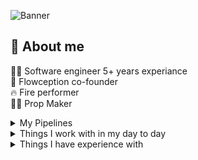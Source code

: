 <!-- Useful links -->
<!-- https://simpleicons.org/ -->
<!-- https://badges.pages.dev/ Can click to copy the badge md with this one-->
<!-- https://zzetao.github.io/awesome-github-profile/ -->


<!-- ![Banner](https://i.imgur.com/BXIsTp4.png) -->
![Banner](https://i.imgur.com/NwpXwrv.jpeg)

## 🧑 About me
🧑‍💻 Software engineer 5+ years experiance<br/>
🎪 Flowception co-founder<br/>
🔥 Fire performer<br/>
🤹‍♂️ Prop Maker

<!-- 🛠️ Love building stuff (mostly electronic things)<br/>
🎧 Love going on walks and listening to audiobooks<br/>
📐 Love simulating natural systems using p5js<br/>
🔭 Currently working on building a wall mounted pen plotter<br/> -->

<details>
  <summary>My Pipelines</br></summary>

  KavaNest Client  
[![Live](https://github.com/InvisiBug/kavanest-client/actions/workflows/live.yaml/badge.svg)](https://github.com/InvisiBug/kavanest-client/actions/workflows/live.yaml&kill_cache=1)
[![Test](https://github.com/InvisiBug/kavanest-client/actions/workflows/test.yaml/badge.svg)](https://github.com/InvisiBug/kavanest-client/actions/workflows/test.yaml&kill_cache=1)

  KavaNest API  
[![Live pipeline](https://github.com/InvisiBug/kavanest-api/actions/workflows/live.yaml/badge.svg)](https://github.com/InvisiBug/kavanest-api/actions/workflows/live.yaml&kill_cache=1)
[![Test pipeline](https://github.com/InvisiBug/kavanest-api/actions/workflows/test.yaml/badge.svg)](https://github.com/InvisiBug/kavanest-api/actions/workflows/test.yaml&kill_cache=1)

KavaNest Controller  
[![Live pipeline](https://github.com/InvisiBug/kavanest-controller/actions/workflows/live.yaml/badge.svg)](https://github.com/InvisiBug/kavanest-controller/actions/workflows/live.yaml&kill_cache=1)
[![Test pipeline](https://github.com/InvisiBug/kavanest-controller/actions/workflows/test.yaml/badge.svg)](https://github.com/InvisiBug/kavanest-controller/actions/workflows/test.yaml&kill_cache=1)

KavaNest Scraper  
[![Live pipeline](https://github.com/InvisiBug/kavanest-scraper/actions/workflows/live.yaml/badge.svg)](https://github.com/InvisiBug/kavanest-scraper/actions/workflows/live.yaml&kill_cache=1)
[![Test pipeline](https://github.com/InvisiBug/kavanest-scraper/actions/workflows/test.yaml/badge.svg)](https://github.com/InvisiBug/kavanest-scraper/actions/workflows/test.yaml&kill_cache=1)

KavaNest Simulator  
[![Test pipeline](https://github.com/InvisiBug/Kavanet-Simulator/actions/workflows/test.yaml/badge.svg)](https://github.com/InvisiBug/Kavanet-Simulator/actions/workflows/test.yaml&kill_cache=1)

Kavanet.io  
[![Live pipeline](https://github.com/InvisiBug/kavanet-io-next/actions/workflows/live.yaml/badge.svg)](https://github.com/InvisiBug/kavanet-io-next/actions/workflows/live.yaml&kill_cache=1)
</details>


<details>
  <summary>Things I work with in my day to day</summary>

  ![React](https://img.shields.io/badge/React-20232a?&logo=react&logoColor=61DAFB)&nbsp;
  ![GraphQL](https://img.shields.io/badge/GraphQL-E10098?&logo=graphql&logoColor=white)&nbsp;
  ![NewRelic](https://img.shields.io/badge/NewRelic-1CE783?&logo=newrelic&logoColor=white)&nbsp;
  ![Grafana](https://img.shields.io/badge/Grafana-F46800?&logo=grafana&logoColor=white)&nbsp;
  ![Kubernetes](https://img.shields.io/badge/Kubernetes-326CE5?&logo=kubernetes&logoColor=white)&nbsp;
  ![Helm](https://img.shields.io/badge/Helm-0F1689?logo=helm)&nbsp;
  ![Jest](https://img.shields.io/badge/Jest-C21325?&logo=jest&logoColor=white)&nbsp;
  ![Linux](https://img.shields.io/badge/Linux-FCC624?&logo=linux&logoColor=black)&nbsp;
  ![Prettier](https://img.shields.io/badge/Prettier-F7B93E?&logo=prettier&logoColor=black)&nbsp;
</details>

<details>
  <summary>Things I have experience with</summary><br/>

  Languages I use<br />
  ![TypeScript](https://img.shields.io/badge/Typescript-007ACC?&logo=typescript&logoColor=white)&nbsp;
  ![JavaScript](https://img.shields.io/badge/Javascript-323330?&logo=javascript&logoColor=F7DF1E)&nbsp;
  ![C++](https://img.shields.io/badge/C++-00599C?&logo=c++&logoColor=white)&nbsp;

   Operating systems I'm familiar with<br/>
  ![macOS](https://img.shields.io/badge/macOS-000000?&logo=macos&logoColor=F0F0F0)&nbsp;
  ![Windows](https://img.shields.io/badge/Windows-003399?&logo=windowsxp&logoColor=white)&nbsp;
  ![Linux](https://img.shields.io/badge/Linux-FCC624?&logo=linux&logoColor=black)&nbsp;
  ![Alpine Linux](https://img.shields.io/badge/Alpine_Linux-0D597F?&logo=alpine-linux&logoColor=white)&nbsp;
  ![Debian](https://img.shields.io/badge/Debian-D70A53?&logo=debian&logoColor=white)&nbsp;
  ![Ubuntu](https://img.shields.io/badge/Ubuntu-E95420?&logo=ubuntu&logoColor=white)&nbsp;

  Frameworks & Libraries<br />
  ![React](https://img.shields.io/badge/React-20232a?&logo=react)&nbsp;
  ![React Router](https://img.shields.io/badge/React_Router-CA4245?&logo=react-router&logoColor=white)&nbsp;
  ![Express.js](https://img.shields.io/badge/Express.js-404d59?&logo=express&logoColor=61DAFB)&nbsp;
  ![NextJS](https://img.shields.io/badge/Next-black?&logo=next.js&logoColor=white)&nbsp;
  ![Gatsby](https://img.shields.io/badge/Gatsby-663399?&logo=gatsby)&nbsp;
  ![NodeJS](https://img.shields.io/badge/Node.js-6DA55F?&logo=node.js&logoColor=white)&nbsp;
  ![Apollo-GraphQL](https://img.shields.io/badge/ApolloGraphQL-311C87?&logo=apollo-graphql)&nbsp;
  ![Socket.io](https://img.shields.io/badge/Socket.io-black?&logo=socket.io&badgeColor=010101)&nbsp;
  ![p5js](https://img.shields.io/badge/Processing-ED225D?&logo=p5.js&logoColor=FFFFFF)&nbsp;
  ![Styled Components](https://img.shields.io/badge/Emotion--Styled-DB7093?&logo=styled-components&logoColor=white)&nbsp;
  ![TailwindCSS](https://img.shields.io/badge/Tailwindcss-38B2AC?&logo=tailwind-css&logoColor=white)&nbsp;
  ![PlatformIO](https://img.shields.io/badge/PlatformIO-F5822A?logo=platformio&logoColor=fff&)&nbsp;

  Software<br />
  ![Lightroom Classic](https://img.shields.io/badge/Lightroom%20Classic-31A8FF?&logo=Adobe%20Lightroom%20Classic&logoColor=white)&nbsp;
  ![Inkscape](https://img.shields.io/badge/Inkscape-e0e0e0?&logo=inkscape&logoColor=080A13)&nbsp;
  ![Visual Studio Code](https://img.shields.io/badge/Visual%20Studio%20Code-0078d7?&logo=visual-studio-code&logoColor=white)&nbsp;
  ![Arduino](https://img.shields.io/badge/-Arduino-00979D?&logo=Arduino&logoColor=white)&nbsp;
  ![Notion](https://img.shields.io/badge/Notion-000000?&logo=notion&logoColor=white)&nbsp;

  Other things<br/>
  ![Docker](https://img.shields.io/badge/Docker-0db7ed?&logo=docker&logoColor=white)&nbsp;
  ![Helm](https://img.shields.io/badge/Helm-0F1689?logo=helm)&nbsp;
  ![ArgoCD](https://img.shields.io/badge/Argo-EF7B4D?logo=argo&logoColor=white)&nbsp;
  ![MQTT](https://img.shields.io/badge/MQTT-3C5280?logo=eclipse-mosquitto&)&nbsp;
  ![Pi-Hole](https://img.shields.io/badge/PiHole-96060C?&logo=pi-hole&logoColor=white)&nbsp;
  ![Prometheus](https://img.shields.io/badge/Prometheus-E6522C?&logo=Prometheus&logoColor=white)&nbsp;
</details>
